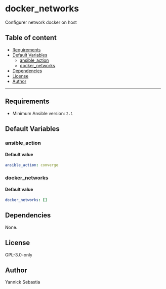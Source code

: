 # docker_networks

Configurer network docker on host

## Table of content

- [Requirements](#requirements)
- [Default Variables](#default-variables)
  - [ansible_action](#ansible_action)
  - [docker_networks](#docker_networks)
- [Dependencies](#dependencies)
- [License](#license)
- [Author](#author)

---

## Requirements

- Minimum Ansible version: `2.1`

## Default Variables

### ansible_action

#### Default value

```YAML
ansible_action: converge
```

### docker_networks

#### Default value

```YAML
docker_networks: []
```



## Dependencies

None.

## License

GPL-3.0-only

## Author

Yannick Sebastia
